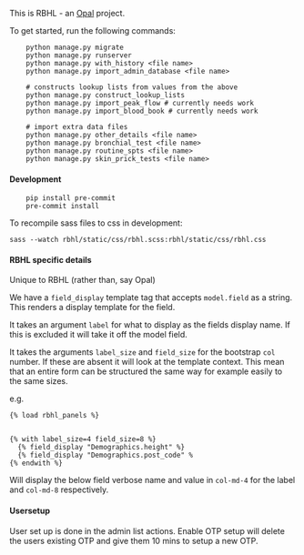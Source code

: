 This is RBHL - an [Opal](https://github.com/openhealthcare/opal) project.

To get started, run the following commands:

```
    python manage.py migrate
    python manage.py runserver
    python manage.py with_history <file name>
    python manage.py import_admin_database <file name>

    # constructs lookup lists from values from the above
    python manage.py construct_lookup_lists
    python manage.py import_peak_flow # currently needs work
    python manage.py import_blood_book # currently needs work

    # import extra data files
    python manage.py other_details <file name>
    python manage.py bronchial_test <file name>
    python manage.py routine_spts <file name>
    python manage.py skin_prick_tests <file name>
```


#### Development
```
    pip install pre-commit
    pre-commit install
```


To recompile sass files to css in development:
```
sass --watch rbhl/static/css/rbhl.scss:rbhl/static/css/rbhl.css
```

#### RBHL specific details
Unique to RBHL (rather than, say Opal)

We have a `field_display` template tag that accepts `model.field` as a string. This renders a display template for the field.

It takes an argument `label` for what to display as the fields display name. If this is excluded it will take it off the model field.

It takes the arguments `label_size` and `field_size` for the bootstrap `col` number. If these are absent it will look at the template context. This mean that an entire form can be structured the same way for example easily to the same sizes.

e.g.

```
{% load rbhl_panels %}


{% with label_size=4 field_size=8 %}
  {% field_display "Demographics.height" %}
  {% field_display "Demographics.post_code" %
{% endwith %}
```

Will display the below field verbose name and value in `col-md-4` for the label and `col-md-8` respectively.


#### Usersetup
User set up is done in the admin list actions. Enable OTP setup will delete the users
existing OTP and give them 10 mins to setup a new OTP.


